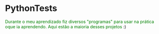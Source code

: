 # PythonTests
<font color="green"> Durante o meu aprendizado fiz diversos "programas" para usar na prática oque ia aprendendo. Aqui estão a maioria desses projetos </font>
:)
